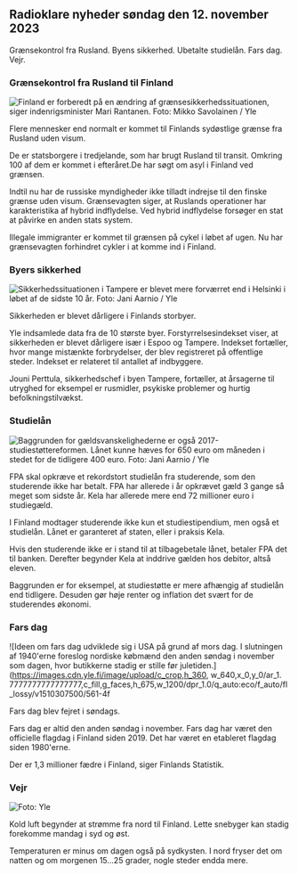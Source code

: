## Radioklare nyheder søndag den 12. november 2023

Grænsekontrol fra Rusland. Byens sikkerhed. Ubetalte studielån. Fars dag. Vejr.

### Grænsekontrol fra Rusland til Finland

![Finland er forberedt på en ændring af grænsesikkerhedssituationen, siger indenrigsminister Mari Rantanen. Foto: Mikko Savolainen / Yle](https://images.cdn.yle.fi/image/upload/c_crop,h_2720,w_4836,x_0,y_450/ar_1.7777777777777777,c_fill,g_faces,h_670,./wd_620,.0q_auto:eco/f_auto/fl_lossy/v1695988171/39-11790926516b884859ee)

Flere mennesker end normalt er kommet til Finlands sydøstlige grænse fra Rusland uden visum.

De er statsborgere i tredjelande, som har brugt Rusland til transit. Omkring 100 af dem er kommet i efteråret.De har søgt om asyl i Finland ved grænsen.

Indtil nu har de russiske myndigheder ikke tilladt indrejse til den finske grænse uden visum. Grænsevagten siger, at Ruslands operationer har karakteristika af hybrid indflydelse. Ved hybrid indflydelse forsøger en stat at påvirke en anden stats system.

Illegale immigranter er kommet til grænsen på cykel i løbet af ugen. Nu har grænsevagten forhindret cykler i at komme ind i Finland.

### Byers sikkerhed

![Sikkerhedssituationen i Tampere er blevet mere forværret end i Helsinki i løbet af de sidste 10 år. Foto: Jani Aarnio / Yle](https://images.cdn.yle.fi/image/upload/c_crop,h_2687,w_4777,x_1,y_258/ar_1.7777777777777777,c_fill,g_faces,h_6270,0dpr.0dpr.q_auto:eco/f_auto/fl_lossy/v1699517677/39-1197321654a95de6dbe7)

Sikkerheden er blevet dårligere i Finlands storbyer.

Yle indsamlede data fra de 10 største byer. Forstyrrelsesindekset viser, at sikkerheden er blevet dårligere især i Espoo og Tampere. Indekset fortæller, hvor mange mistænkte forbrydelser, der blev registreret på offentlige steder. Indekset er relateret til antallet af indbyggere.

Jouni Perttula, sikkerhedschef i byen Tampere, fortæller, at årsagerne til utryghed for eksempel er rusmidler, psykiske problemer og hurtig befolkningstilvækst.

### Studielån

![Baggrunden for gældsvanskelighederne er også 2017-studiestøttereformen. Lånet kunne hæves for 650 euro om måneden i stedet for de tidligere 400 euro. Foto: Jani Aarnio / Yle](https://images.cdn.yle.fi/image/upload/c_crop,h_3078,w_5472,x_0,y_557/ar_1.7777777777777777,c_fill,g_faces,h_6270,0dpr.0dpr.q_auto:eco/f_auto/fl_lossy/v1694583672/39-1171262650149d3dfd0c)

FPA skal opkræve et rekordstort studielån fra studerende, som den studerende ikke har betalt. FPA har allerede i år opkrævet gæld 3 gange så meget som sidste år. Kela har allerede mere end 72 millioner euro i studiegæld.

I Finland modtager studerende ikke kun et studiestipendium, men også et studielån. Lånet er garanteret af staten, eller i praksis Kela.

Hvis den studerende ikke er i stand til at tilbagebetale lånet, betaler FPA det til banken. Derefter begynder Kela at inddrive gælden hos debitor, altså eleven.

Baggrunden er for eksempel, at studiestøtte er mere afhængig af studielån end tidligere. Desuden gør høje renter og inflation det svært for de studerendes økonomi.

### Fars dag

![Ideen om fars dag udviklede sig i USA på grund af mors dag. I slutningen af 1940'erne foreslog nordiske købmænd den anden søndag i november som dagen, hvor butikkerne stadig er stille før juletiden.](https://images.cdn.yle.fi/image/upload/c_crop,h_360, w_640,x_0,y_0/ar_1. 7777777777777777,c_fill,g_faces,h_675,w_1200/dpr_1.0/q_auto:eco/f_auto/fl_lossy/v1510307500/561-4f

Fars dag blev fejret i søndags.

Fars dag er altid den anden søndag i november. Fars dag har været den officielle flagdag i Finland siden 2019. Det har været en etableret flagdag siden 1980'erne.

Der er 1,3 millioner fædre i Finland, siger Finlands Statistik.

### Vejr

![ Foto: Yle](https://images.cdn.yle.fi/image/upload/c_crop,h_1080,w_1919,x_0,y_0/ar_1.7777777777777777,c_fill,g_faces,h_675,w_pr_1200.:eco/f_auto/fl_lossy/v1699803736/39-11995176550f22164d93)

Kold luft begynder at strømme fra nord til Finland. Lette snebyger kan stadig forekomme mandag i syd og øst.

Temperaturen er minus om dagen også på sydkysten. I nord fryser det om natten og om morgenen 15\...25 grader, nogle steder endda mere.